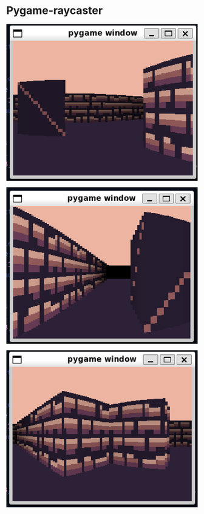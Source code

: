 # Pygame-raycaster
![screenshot 1](https://github.com/jpnodev/Pygame-raycaster/blob/main/screenshot-1.png)

![screenshot 2](https://github.com/jpnodev/Pygame-raycaster/blob/main/screenshot-2.png)

![screenshot 3](https://github.com/jpnodev/Pygame-raycaster/blob/main/screenshot-3.png)
